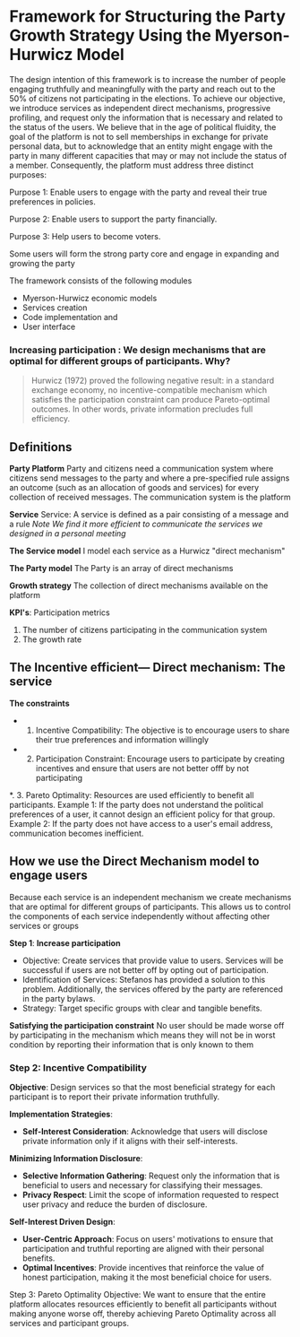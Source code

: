 # Framework for Structuring the Party Growth Strategy Using the Myerson-Hurwicz Model

The design intention of this framework is to increase the number of people engaging truthfully and meaningfully with the party and reach out to the 50% of citizens not participating in the elections. 
To achieve our objective, we introduce services as independent direct mechanisms, progressive profiling, and request only the information that is necessary and related to the status of the users. We believe that in the age of political fluidity, the goal of the platform is not to sell memberships in exchange for private personal data, but to acknowledge that an entity might engage with the party in many different capacities that may or may not include the status of a member. Consequently, the platform must address three distinct purposes:

Purpose 1: Enable users to engage with the party and reveal their true preferences in policies.

Purpose 2: Enable users to support the party financially.

Purpose 3: Help users to become voters.

Some users will form the strong party core and engage in expanding and growing the party

The framework consists of the following modules
* Myerson-Hurwicz  economic models
* Services creation
* Code implementation and 
* User interface

### Increasing participation : We design mechanisms that are optimal for different groups of participants. Why?
> Hurwicz (1972) proved the following negative result: in a standard exchange economy, no incentive-compatible mechanism which satisfies the participation constraint can produce Pareto-optimal outcomes. In other words, private information precludes full efficiency.

## Definitions
**Party Platform**
Party and citizens need a communication system where citizens send messages to the party and where a pre-specified rule assigns an outcome (such as an allocation of goods and services) for every collection of received messages. The communication system is the platform

**Service**
Service: A service is defined as a pair consisting of a message and a rule 
_Note
We find it more efficient to communicate the services we designed in a personal meeting_

**The Service model**
I model each service as a Hurwicz "direct mechanism"

**The Party model**
The Party is an array of direct mechanisms

**Growth strategy**
The collection of direct mechanisms available on the platform

**KPI's**: Participation metrics
1. The number of citizens participating in the communication system
2.  The growth rate

## The Incentive efficient— Direct mechanism: The service
**The constraints**
* 1. Incentive Compatibility: The objective is to encourage users to share their true preferences and information willingly 
* 2. Participation Constraint: Encourage users to participate by creating incentives and ensure that users are not better offf by not participating

*. 3. Pareto Optimality: Resources are used efficiently to benefit all participants.
Example 1: If the party does not understand the political preferences of a user, it cannot design an efficient policy for that group.
Example 2: If the party does not have access to a user's email address, communication becomes inefficient.

## How we use the Direct Mechanism model to engage users
Because each service is an independent mechanism we create mechanisms that are optimal for different groups of participants. This allows us  to control the components of each service independently without affecting other services or groups


**Step 1**: **Increase participation**
* Objective: Create services that provide value to users. Services will be successful if users are not better off by opting out of participation.
* Identification of Services: Stefanos has provided a solution to this problem. Additionally, the services offered by the party are referenced in the party bylaws.
* Strategy: Target specific groups with clear and tangible benefits.

**Satisfying the participation constraint**
No user should be made worse off by participating in the mechanism which means they will not be in worst condition by reporting their information that is only known to them


### **Step 2: Incentive Compatibility**

**Objective**: Design services so that the most beneficial strategy for each participant is to report their private information truthfully.

**Implementation Strategies**:

   - **Self-Interest Consideration**: Acknowledge that users will disclose private information only if it aligns with their self-interests.

**Minimizing Information Disclosure**:
   - **Selective Information Gathering**: Request only the information that is beneficial to users and necessary for classifying their messages.
   - **Privacy Respect**: Limit the scope of information requested to respect user privacy and reduce the burden of disclosure.

**Self-Interest Driven Design**:
   - **User-Centric Approach**: Focus on users' motivations to ensure that participation and truthful reporting are aligned with their personal benefits.
   - **Optimal Incentives**: Provide incentives that reinforce the value of honest participation, making it the most beneficial choice for users.

Step 3: Pareto Optimality
Objective: We want to ensure that the entire platform allocates resources efficiently to benefit all participants without making anyone worse off, thereby achieving Pareto Optimality across all services and participant groups.


